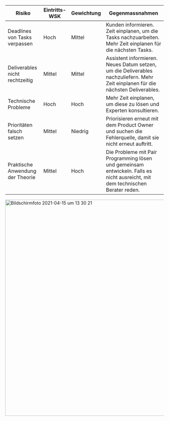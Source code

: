 | Risiko                           | Eintritts-WSK | Gewichtung | Gegenmassnahmen                                              |
| -------------------------------- | ------------- | ---------- | ------------------------------------------------------------ |
| Deadlines von Tasks verpassen    | Hoch          | Mittel     | Kunden informieren. Zeit einplanen, um die Tasks nachzuarbeiten. Mehr Zeit einplanen für die nächsten Tasks. |
| Deliverables nicht rechtzeitig   | Mittel        | Mittel     | Assistent informieren. Neues Datum setzen, um die Deliverables nachzuliefern. Mehr Zeit einplanen für die nächsten Deliverables. |
| Technische Probleme              | Hoch          | Hoch       | Mehr Zeit einplanen, um diese zu lösen und Experten konsultieren. |
| Prioritäten falsch setzen        | Mittel        | Niedrig    | Priorisieren erneut mit dem Product Owner und suchen die Fehlerquelle, damit sie nicht erneut auftritt. |
| Praktische Anwendung der Theorie | Mittel        | Hoch       | Die Probleme mit Pair Programming lösen und gemeinsam entwickeln. Falls es nicht ausreicht, mit dem technischen Berater reden. |

<img width="686" alt="Bildschirmfoto 2021-04-15 um 13 30 21" src="https://user-images.githubusercontent.com/61350352/116508663-1be44a80-a8c2-11eb-919f-a534a5b7fd2f.png">
